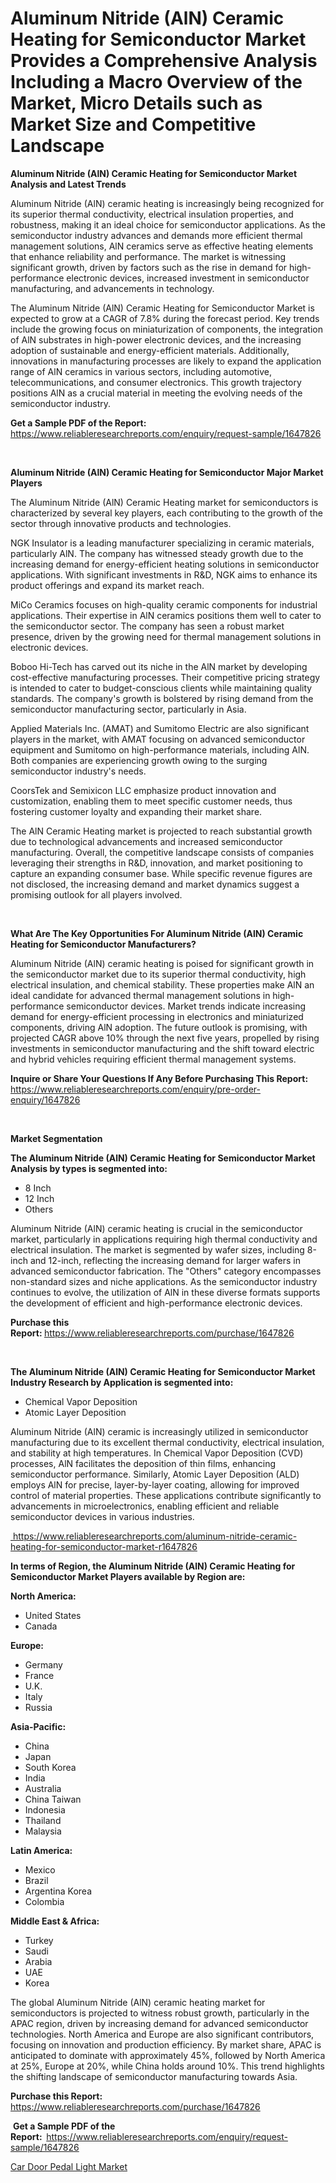 <p><h1>Aluminum Nitride (AlN) Ceramic Heating for Semiconductor Market Provides a Comprehensive Analysis Including a Macro Overview of the Market, Micro Details such as Market Size and Competitive Landscape</h1></p><p><strong>Aluminum Nitride (AlN) Ceramic Heating for Semiconductor Market Analysis and Latest Trends</strong></p>
<p><p>Aluminum Nitride (AlN) ceramic heating is increasingly being recognized for its superior thermal conductivity, electrical insulation properties, and robustness, making it an ideal choice for semiconductor applications. As the semiconductor industry advances and demands more efficient thermal management solutions, AlN ceramics serve as effective heating elements that enhance reliability and performance. The market is witnessing significant growth, driven by factors such as the rise in demand for high-performance electronic devices, increased investment in semiconductor manufacturing, and advancements in technology.</p><p>The Aluminum Nitride (AlN) Ceramic Heating for Semiconductor Market is expected to grow at a CAGR of 7.8% during the forecast period. Key trends include the growing focus on miniaturization of components, the integration of AlN substrates in high-power electronic devices, and the increasing adoption of sustainable and energy-efficient materials. Additionally, innovations in manufacturing processes are likely to expand the application range of AlN ceramics in various sectors, including automotive, telecommunications, and consumer electronics. This growth trajectory positions AlN as a crucial material in meeting the evolving needs of the semiconductor industry.</p></p>
<p><strong>Get a Sample PDF of the Report:&nbsp;</strong> <a href="https://www.reliableresearchreports.com/enquiry/request-sample/1647826?utm_campaign=3105&utm_medium=2&utm_source=Github&utm_content=ia&utm_term=25032025&utm_id=aluminum-nitride-aln-ceramic-heating-for-semiconductor">https://www.reliableresearchreports.com/enquiry/request-sample/1647826</a></p>
<p>&nbsp;</p>
<p><strong>Aluminum Nitride (AlN) Ceramic Heating for Semiconductor Major Market Players</strong></p>
<p><p>The Aluminum Nitride (AlN) Ceramic Heating market for semiconductors is characterized by several key players, each contributing to the growth of the sector through innovative products and technologies.</p><p>NGK Insulator is a leading manufacturer specializing in ceramic materials, particularly AlN. The company has witnessed steady growth due to the increasing demand for energy-efficient heating solutions in semiconductor applications. With significant investments in R&D, NGK aims to enhance its product offerings and expand its market reach.</p><p>MiCo Ceramics focuses on high-quality ceramic components for industrial applications. Their expertise in AlN ceramics positions them well to cater to the semiconductor sector. The company has seen a robust market presence, driven by the growing need for thermal management solutions in electronic devices.</p><p>Boboo Hi-Tech has carved out its niche in the AlN market by developing cost-effective manufacturing processes. Their competitive pricing strategy is intended to cater to budget-conscious clients while maintaining quality standards. The company's growth is bolstered by rising demand from the semiconductor manufacturing sector, particularly in Asia.</p><p>Applied Materials Inc. (AMAT) and Sumitomo Electric are also significant players in the market, with AMAT focusing on advanced semiconductor equipment and Sumitomo on high-performance materials, including AlN. Both companies are experiencing growth owing to the surging semiconductor industry's needs.</p><p>CoorsTek and Semixicon LLC emphasize product innovation and customization, enabling them to meet specific customer needs, thus fostering customer loyalty and expanding their market share.</p><p>The AlN Ceramic Heating market is projected to reach substantial growth due to technological advancements and increased semiconductor manufacturing. Overall, the competitive landscape consists of companies leveraging their strengths in R&D, innovation, and market positioning to capture an expanding consumer base. While specific revenue figures are not disclosed, the increasing demand and market dynamics suggest a promising outlook for all players involved.</p></p>
<p>&nbsp;</p>
<p><strong>What Are The Key Opportunities For Aluminum Nitride (AlN) Ceramic Heating for Semiconductor Manufacturers?</strong></p>
<p><p>Aluminum Nitride (AlN) ceramic heating is poised for significant growth in the semiconductor market due to its superior thermal conductivity, high electrical insulation, and chemical stability. These properties make AlN an ideal candidate for advanced thermal management solutions in high-performance semiconductor devices. Market trends indicate increasing demand for energy-efficient processing in electronics and miniaturized components, driving AlN adoption. The future outlook is promising, with projected CAGR above 10% through the next five years, propelled by rising investments in semiconductor manufacturing and the shift toward electric and hybrid vehicles requiring efficient thermal management systems.</p></p>
<p><strong>Inquire or Share Your Questions If Any Before Purchasing This Report:</strong> <a href="https://www.reliableresearchreports.com/enquiry/pre-order-enquiry/1647826?utm_campaign=3105&utm_medium=2&utm_source=Github&utm_content=ia&utm_term=25032025&utm_id=aluminum-nitride-aln-ceramic-heating-for-semiconductor">https://www.reliableresearchreports.com/enquiry/pre-order-enquiry/1647826</a></p>
<p>&nbsp;</p>
<p><strong>Market Segmentation</strong></p>
<p><strong>The Aluminum Nitride (AlN) Ceramic Heating for Semiconductor Market Analysis by types is segmented into:</strong></p>
<p><ul><li>8 Inch</li><li>12 Inch</li><li>Others</li></ul></p>
<p><p>Aluminum Nitride (AlN) ceramic heating is crucial in the semiconductor market, particularly in applications requiring high thermal conductivity and electrical insulation. The market is segmented by wafer sizes, including 8-inch and 12-inch, reflecting the increasing demand for larger wafers in advanced semiconductor fabrication. The "Others" category encompasses non-standard sizes and niche applications. As the semiconductor industry continues to evolve, the utilization of AlN in these diverse formats supports the development of efficient and high-performance electronic devices.</p></p>
<p><strong>Purchase this Report:&nbsp;</strong><a href="https://www.reliableresearchreports.com/purchase/1647826?utm_campaign=3105&utm_medium=2&utm_source=Github&utm_content=ia&utm_term=25032025&utm_id=aluminum-nitride-aln-ceramic-heating-for-semiconductor">https://www.reliableresearchreports.com/purchase/1647826</a></p>
<p>&nbsp;</p>
<p><strong>The Aluminum Nitride (AlN) Ceramic Heating for Semiconductor Market Industry Research by Application is segmented into:</strong></p>
<p><ul><li>Chemical Vapor Deposition</li><li>Atomic Layer Deposition</li></ul></p>
<p><p>Aluminum Nitride (AlN) ceramic is increasingly utilized in semiconductor manufacturing due to its excellent thermal conductivity, electrical insulation, and stability at high temperatures. In Chemical Vapor Deposition (CVD) processes, AlN facilitates the deposition of thin films, enhancing semiconductor performance. Similarly, Atomic Layer Deposition (ALD) employs AlN for precise, layer-by-layer coating, allowing for improved control of material properties. These applications contribute significantly to advancements in microelectronics, enabling efficient and reliable semiconductor devices in various industries.</p></p>
<p><a href="https://www.reliableresearchreports.com/aluminum-nitride-ceramic-heating-for-semiconductor-market-r1647826?utm_campaign=3105&utm_medium=2&utm_source=Github&utm_content=ia&utm_term=25032025&utm_id=aluminum-nitride-aln-ceramic-heating-for-semiconductor">&nbsp;https://www.reliableresearchreports.com/aluminum-nitride-ceramic-heating-for-semiconductor-market-r1647826</a></p>
<p><strong>In terms of Region, the Aluminum Nitride (AlN) Ceramic Heating for Semiconductor Market Players available by Region are:</strong></p>
<p>
    <p> <strong> North America: </strong>
        <ul>
            <li>United States</li>
            <li>Canada</li>
        </ul>
        </p> 
    <p> <strong> Europe: </strong>
        <ul>
            <li>Germany</li>
            <li>France</li>
            <li>U.K.</li>
            <li>Italy</li>
            <li>Russia</li>
        </ul>
        </p> 
    <p> <strong> Asia-Pacific: </strong>
        <ul>
            <li>China</li>
            <li>Japan</li>
            <li>South Korea</li>
            <li>India</li>
            <li>Australia</li>
            <li>China Taiwan</li>
            <li>Indonesia</li>
            <li>Thailand</li>
            <li>Malaysia</li>
        </ul>
        </p> 
    <p> <strong> Latin America: </strong>
        <ul>
            <li>Mexico</li>
            <li>Brazil</li>
            <li>Argentina Korea</li>
            <li>Colombia</li>
        </ul>
        </p> 
    <p> <strong> Middle East & Africa: </strong>
        <ul>
            <li>Turkey</li>
            <li>Saudi</li>
            <li>Arabia</li>
            <li>UAE</li>
            <li>Korea</li>
        </ul>
    </p>
    </p>
<p><p>The global Aluminum Nitride (AlN) ceramic heating market for semiconductors is projected to witness robust growth, particularly in the APAC region, driven by increasing demand for advanced semiconductor technologies. North America and Europe are also significant contributors, focusing on innovation and production efficiency. By market share, APAC is anticipated to dominate with approximately 45%, followed by North America at 25%, Europe at 20%, while China holds around 10%. This trend highlights the shifting landscape of semiconductor manufacturing towards Asia.</p></p>
<p><strong>Purchase this Report: </strong><a href="https://www.reliableresearchreports.com/purchase/1647826?utm_campaign=3105&utm_medium=2&utm_source=Github&utm_content=ia&utm_term=25032025&utm_id=aluminum-nitride-aln-ceramic-heating-for-semiconductor">https://www.reliableresearchreports.com/purchase/1647826</a></p>
<p>&nbsp;<strong>Get a Sample PDF of the Report:&nbsp;&nbsp;</strong><a href="https://www.reliableresearchreports.com/enquiry/request-sample/1647826?utm_campaign=3105&utm_medium=2&utm_source=Github&utm_content=ia&utm_term=25032025&utm_id=aluminum-nitride-aln-ceramic-heating-for-semiconductor">https://www.reliableresearchreports.com/enquiry/request-sample/1647826</a></p>
<p><strong></strong></p>
<p><p><a href="https://github.com/samesdufloiw/Market-Research-Report-List-1/blob/main/car-door-pedal-light-market.md?utm_campaign=3105&utm_medium=2&utm_source=Github&utm_content=ia&utm_term=25032025&utm_id=aluminum-nitride-aln-ceramic-heating-for-semiconductor">Car Door Pedal Light Market</a></p></p>
